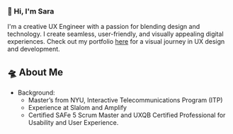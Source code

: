 ### 👋 Hi, I'm Sara

I'm a creative UX Engineer with a passion for blending design and technology. I create seamless, user-friendly, and visually appealing digital experiences. Check out my portfolio [here](https://sarawr.sotion.site/) for a visual journey in UX design and development.

## 🛸 About Me
- Background:
    - Master’s from NYU, Interactive Telecommunications Program (ITP)
    - Experience at Slalom and Amplify
    - Certified SAFe 5 Scrum Master and UXQB Certified Professional for Usability and User Experience.
